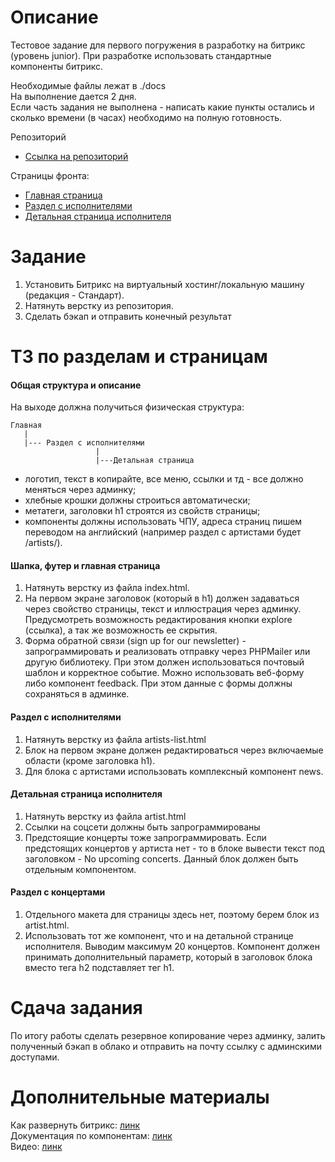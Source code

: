 # Описание
Тестовое задание для первого погружения в разработку на битрикс (уровень junior). При разработке использовать стандартные компоненты битрикс.

Необходимые файлы лежат в ./docs<br>
На выполнение дается 2 дня.<br>
Если часть задания не выполнена - написать какие пункты остались и сколько времени (в часах) необходимо на полную готовность.<br>

Репозиторий
- [Ссылка на репозиторий](https://github.com/dimanimda/dimanimda.github.io)

Страницы фронта:
- [Главная страница](https://dimanimda.github.io/docs/index.html) 
- [Раздел с исполнителями](https://dimanimda.github.io/docs/artists-list.html)
- [Детальная страница исполнителя](https://dimanimda.github.io/docs/artist.html)

# Задание 

1. Установить Битрикс на виртуальный хостинг/локальную машину (редакция - Стандарт).
2. Натянуть верстку из репозитория.
3. Сделать бэкап и отправить конечный результат

# ТЗ по разделам и страницам
#### Общая структура и описание
На выходе должна получиться физическая структура:

    Главная
       |
       |--- Раздел с исполнителями
                       |
                       |---Детальная страница


- логотип, текст в копирайте, все меню, ссылки и тд - все должно меняться через админку;  
- хлебные крошки должны строиться автоматически;
- метатеги, заголовки h1 строятся из свойств страницы;
- компоненты должны использовать ЧПУ, адреса страниц пишем переводом на английский (например раздел с артистами будет /artists/).

#### Шапка, футер и главная страница

1. Натянуть верстку из файла index.html.
2. На первом экране заголовок (который в h1) должен задаваться через свойство страницы, текст и иллюстрация через админку. Предусмотреть возможность редактирования кнопки explore (ссылка), а так же возможность ее скрытия. 
3. Форма обратной связи (sign up for our newsletter) - запрограммировать и реализовать отправку через PHPMailer или другую библиотеку. При этом должен использоваться почтовый шаблон и корректное событие. Можно использовать веб-форму либо компонент feedback. При этом данные с формы должны сохраняться в админке. 

#### Раздел с исполнителями

1. Натянуть верстку из файла artists-list.html 
2. Блок на первом экране должен редактироваться через включаемые области (кроме заголовка h1).
3. Для блока с артистами использовать комплексный компонент news.

#### Детальная страница исполнителя

1. Натянуть верстку из файла artist.html 
2. Ссылки на соцсети должны быть запрограммированы
3. Предстоящие концерты тоже запрограммировать. Если предстоящих концертов у артиста нет - то в блоке вывести текст под заголовком - No upcoming concerts. Данный блок должен быть отдельным компонентом.

#### Раздел с концертами

1. Отдельного макета для страницы здесь нет, поэтому берем блок из artist.html. 
2. Использовать тот же компонент, что и на детальной странице исполнителя. Выводим максимум 20 концертов. Компонент должен принимать дополнительный параметр, который в заголовок блока вместо тега h2 подставляет тег h1. 

# Сдача задания
По итогу работы сделать резервное копирование через админку, залить полученный бэкап в облако и отправить на почту ссылку с админскими доступами.

# Дополнительные материалы
Как развернуть битрикс: [линк](https://docs.google.com/document/d/19RuvvkygrTdqiNzXZ7N6CLzQMofNjf5tKvwvSm5ndts/edit?usp=sharing)<br>
Документация по компонентам: [линк](https://dev.1c-bitrix.ru/user_help/components/content/index.php)<br>
Видео: [линк](https://www.youtube.com/channel/UCqwGlnyM-tro3ArkhiVyIxg/videos)<br>


